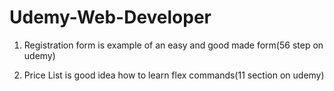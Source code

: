 # Udemy-Web-Developer

1) Registration form is example of an easy and good made form(56 step on udemy)

2) Price List is good idea how to learn flex commands(11 section on udemy)
